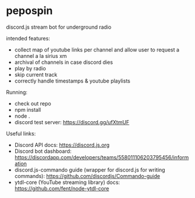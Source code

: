 # pepospin

discord.js stream bot for underground radio

intended features:
 - collect map of youtube links per channel and allow user to request a channel a la sirius xm
 - archival of channels in case discord dies
 - play by radio
 - skip current track
 - correctly handle timestamps & youtube playlists


Running:
- check out repo
- npm install
- node .
- discord test server: https://discord.gg/ufXtmUF

Useful links:
- Discord API docs: https://discord.js.org
- Discord bot dashboard: https://discordapp.com/developers/teams/558011106203795456/information
- discord.js-commando guide (wrapper for discord.js for writing commands): https://github.com/discordjs/Commando-guide
- ytdl-core (YouTube streaming library) docs: https://github.com/fent/node-ytdl-core 
